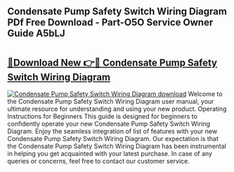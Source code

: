 ## Condensate Pump Safety Switch Wiring Diagram PDf Free Download - Part-O5O Service Owner Guide A5bLJ

# <h2><a href="http://dfpwuks.blite.top/?on=Condensate+Pump+Safety+Switch+Wiring+Diagram">🔗Download New 👉🔴 Condensate Pump Safety Switch Wiring Diagram</a></h2>

[![Condensate Pump Safety Switch Wiring Diagram download](https://i.imgur.com/lujVjoI.png)](http://dfpwuks.blite.top/?on=Condensate+Pump+Safety+Switch+Wiring+Diagram)
Welcome to the Condensate Pump Safety Switch Wiring Diagram user manual, your ultimate resource for understanding and using your new product. Operating Instructions for Beginners This guide is designed for beginners to confidently operate your new Condensate Pump Safety Switch Wiring Diagram. Enjoy the seamless integration of list of features with your new Condensate Pump Safety Switch Wiring Diagram. Our expectation is that the Condensate Pump Safety Switch Wiring Diagram has been instrumental in helping you get acquainted with your latest purchase. In case of any queries or concerns, feel free to contact our customer service.
